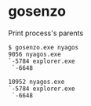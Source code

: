 gosenzo
=======

Print process's parents

```
$ gosenzo.exe nyagos
9056 nyagos.exe
`-5784 explorer.exe
 `-6648

10952 nyagos.exe
`-5784 explorer.exe
 `-6648
```

